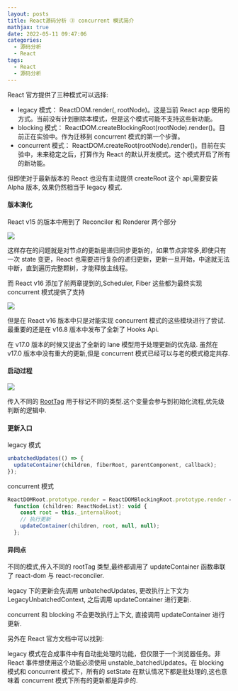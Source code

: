 ```yaml
---
layout: posts
title: React源码分析 ③ concurrent 模式简介
mathjax: true
date: 2022-05-11 09:47:06
categories:
  - 源码分析
  - React
tags:
  - React
  - 源码分析
---
```


React 官方提供了三种模式可以选择:

- legacy 模式： ReactDOM.render(<App />, rootNode)。这是当前 React app 使用的方式。当前没有计划删除本模式，但是这个模式可能不支持这些新功能。
- blocking 模式： ReactDOM.createBlockingRoot(rootNode).render(<App />)。目前正在实验中。作为迁移到 concurrent 模式的第一个步骤。
- concurrent 模式： ReactDOM.createRoot(rootNode).render(<App />)。目前在实验中，未来稳定之后，打算作为 React 的默认开发模式。这个模式开启了所有的新功能。

但即使对于最新版本的 React 也没有主动提供 createRoot 这个 api,需要安装 Alpha 版本, 效果仍然相当于 legacy 模式.

#### 版本演化

React v15 的版本中用到了 Reconciler 和 Renderer 两个部分

![](0001.png)

这样存在的问题就是对节点的更新是递归同步更新的，如果节点非常多,即使只有一次 state 变更，React 也需要进行复杂的递归更新，更新一旦开始，中途就无法中断，直到遍历完整颗树，才能释放主线程。

而 React v16 添加了前两章提到的,Scheduler, Fiber 这些都为最终实现 concurrent 模式提供了支持

![](0002.png)

但是在 React v16 版本中只是对能实现 concurrent 模式的这些模块进行了尝试. 最重要的还是在 v16.8 版本中发布了全新了 Hooks Api.

在 v17.0 版本的时候又提出了全新的 lane 模型用于处理更新的优先级. 虽然在 v17.0 版本中没有重大的更新,但是 concurrent 模式已经可以与老的模式稳定共存.

#### 启动过程

![](0003.png)

传入不同的 [RootTag](/posts/0bde2678fb55/#RootTag) 用于标记不同的类型.这个变量会参与到初始化流程,优先级判断的逻辑中.

#### 更新入口

legacy 模式

```js
unbatchedUpdates(() => {
  updateContainer(children, fiberRoot, parentComponent, callback);
});
```

concurrent 模式

```js
ReactDOMRoot.prototype.render = ReactDOMBlockingRoot.prototype.render =
  function (children: ReactNodeList): void {
    const root = this._internalRoot;
    // 执行更新
    updateContainer(children, root, null, null);
  };
```

#### 异同点

不同的模式,传入不同的 rootTag 类型,最终都调用了 updateContainer 函数串联了 react-dom 与 react-reconciler.

legacy 下的更新会先调用 unbatchedUpdates, 更改执行上下文为 LegacyUnbatchedContext, 之后调用 updateContainer 进行更新.

concurrent 和 blocking 不会更改执行上下文, 直接调用 updateContainer 进行更新.

另外在 React 官方文档中可以找到:

legacy 模式在合成事件中有自动批处理的功能，但仅限于一个浏览器任务。非 React 事件想使用这个功能必须使用 unstable_batchedUpdates。在 blocking 模式和 concurrent 模式下，所有的 setState 在默认情况下都是批处理的,这也意味着 concurrent 模式下所有的更新都是异步的.
